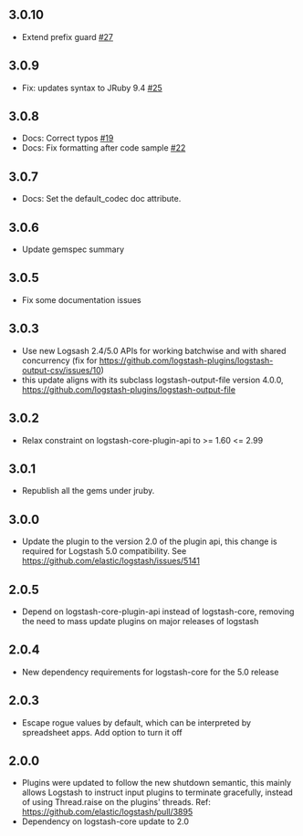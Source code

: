 ## 3.0.10
  - Extend prefix guard [#27](https://github.com/logstash-plugins/logstash-output-csv/pull/27)

## 3.0.9
 - Fix: updates syntax to JRuby 9.4 [#25](https://github.com/logstash-plugins/logstash-output-csv/pull/25)

## 3.0.8
  - Docs: Correct typos [#19](https://github.com/logstash-plugins/logstash-output-csv/pull/19) 
  - Docs: Fix formatting after code sample [#22](https://github.com/logstash-plugins/logstash-output-csv/pull/22)

## 3.0.7
  - Docs: Set the default_codec doc attribute.

## 3.0.6
  - Update gemspec summary

## 3.0.5
  - Fix some documentation issues

## 3.0.3
  - Use new Logsash 2.4/5.0 APIs for working batchwise and with shared concurrency (fix for https://github.com/logstash-plugins/logstash-output-csv/issues/10)
  - this update aligns with its subclass logstash-output-file version 4.0.0, https://github.com/logstash-plugins/logstash-output-file

## 3.0.2
  - Relax constraint on logstash-core-plugin-api to >= 1.60 <= 2.99

## 3.0.1
  - Republish all the gems under jruby.

## 3.0.0
  - Update the plugin to the version 2.0 of the plugin api, this change is required for Logstash 5.0 compatibility. See https://github.com/elastic/logstash/issues/5141

## 2.0.5
  - Depend on logstash-core-plugin-api instead of logstash-core, removing the need to mass update plugins on major releases of logstash

## 2.0.4
  - New dependency requirements for logstash-core for the 5.0 release

## 2.0.3
 - Escape rogue values by default, which can be interpreted by spreadsheet apps. Add option to turn it off

## 2.0.0
 - Plugins were updated to follow the new shutdown semantic, this mainly allows Logstash to instruct input plugins to terminate gracefully,
   instead of using Thread.raise on the plugins' threads. Ref: https://github.com/elastic/logstash/pull/3895
 - Dependency on logstash-core update to 2.0
